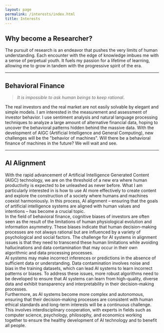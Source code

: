 ```yaml
---
layout: page
permalink: /interests/index.html
title: Interests
---
```


## Why become a Researcher?


The pursuit of research is an endeavor that pushes the very limits of human understanding. Each encounter with the edge of knowledge imbues me with a sense of perpetual youth. It fuels my passion for a lifetime of learning, allowing me to grow in tandem with the progressive spirit of the era.

---

## Behavioral Finance
> *It is impossible to ask human beings to keep rational*.

The real investors and the real market are not easily solvable by elegant and simple models. I am interested in the measurement and assessment of investor behavior. I use sentiment analysis and natural language processing techniques to analyze a large amount of alternative financial data, hoping to uncover the behavioral patterns hidden behind the massive data. With the development of AIGC (Artificial Intelligence and General Computing), new challenges will be the "behavior of machines". Will there be a behavioral finance of machines in the future? We will wait and see.<br>

---

## AI Alignment

With the rapid advancement of Artificial Intelligence Generated Content (AIGC) technology, we are on the threshold of a new era where human productivity is expected to be unleashed as never before. What I am particularly interested in is how to use AI more effectively to create content and explore the construction of a society where humans and machines coexist harmoniously. In this process, AI alignment – ensuring that the goals of artificial intelligence systems are aligned with human values and intentions – has become a crucial topic.<br>
In the field of behavioral finance, cognitive biases of investors are often seen as the result of the limitations of human physiological evolution and information asymmetry. These biases indicate that human decision-making processes are not always rational but are influenced by a variety of psychological and social factors. The challenge for AI systems in alignment issues is that they need to transcend these human limitations while avoiding hallucinations and data contamination that may occur in their own algorithmic and data processing processes.<br>
AI systems may make incorrect inferences or predictions in the absence of sufficient data or understanding. Data contamination involves noise and bias in the training datasets, which can lead AI systems to learn incorrect patterns or biases. To address these issues, more robust algorithms need to be developed to ensure that AI systems can learn from high-quality, diverse data and exhibit transparency and interpretability in their decision-making processes.<br>
Furthermore, as AI systems become more complex and autonomous, ensuring that their decision-making processes are consistent with human ethical standards and long-term interests will be a continuous challenge. This involves interdisciplinary cooperation, with experts in fields such as computer science, psychology, philosophy, and economics working together to ensure the healthy development of AI technology and to benefit all people.<br>

<!-- ---

## Our Fundings

- Project: DefenderIoT — Leading the New Generation of Industrial Inspection<br>**Funding $2000** (Grant No. 20230357)<br>China International College Students’ Innovation Competition Award<br>Project Leader & Product Manager (2024)<br><br>
- Project: Industrial Inspection System based on Intelligent IoT and Bionic Quadruped Robot<br>**Funding $3000** (Grant No. 202310386056)<br>China National Undergraduate Innovation and Entrepreneurship Training Program<br>Project Leader & Student Investigator (2023-2024)<br><br>
- Project: Community Monitoring System based on Smart IoT and Inspection Vehicle<br>**Funding $1000** (Grant No. 2023080208)<br>National Youth Science Innovation Project Competition Award<br>Project Leader & Student Investigator (2023)<br><br>

---

## Team Members

- **Co-founders:** Hanlin Cai, Jiaqi Hu, Zheng Li
- **Members @2020:** Linshi Li, Yuchen Fang, Shuying Liu, Xiang Fang, Jiankun Li, Xinguo Wang, Miaolan Zhou, Chaoyue Chen
- **Members @2021:** Wenzhuo Fan, Jiacheng Huang, Xun Sun, Yujie Jiang, Zhongheng Sun, Yuxuan Zheng, Hongming Chen
- **Members @2022:** Wenjing Chen, Roubing Yao, Yuxin Luo, Han Huang, Yang Lu, Jiali Su, Yanzhuo Gao, Yuzhuo Shi
- **Members @2023:** [Join us!](https://fzuiot.site/english/)<br>

---

## Some Group Photos

> Our group website: [https://fzuiot.site/](https://fzuiot.site/)

<div>
<img src="https://caihanlin.com/images/teams/teams1.jpg">
</div>
<br>

<div>
<img src="https://caihanlin.com/images/teams/teams2.jpg">
</div>
<br>

<div>
<img src="https://caihanlin.com/images/teams/teams.jpg">
</div>
<br>

<div>
<img src="https://caihanlin.com/images/teams/teams4.jpg">
</div>
<br> -->
